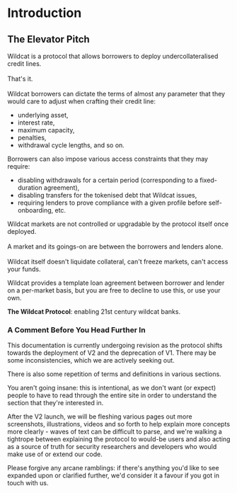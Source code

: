 # Introduction

## The Elevator Pitch <a href="#the-elevator-pitch" id="the-elevator-pitch"></a>

Wildcat is a protocol that allows borrowers to deploy undercollateralised credit lines.\
\
That's it.\
\
Wildcat borrowers can dictate the terms of almost any parameter that they would care to adjust when crafting their credit line:

* underlying asset,
* interest rate,
* maximum capacity,
* penalties,
* withdrawal cycle lengths, and so on.

Borrowers can also impose various access constraints that they may require:

* disabling withdrawals for a certain period (corresponding to a fixed-duration agreement),
* disabling transfers for the tokenised debt that Wildcat issues,
* requiring lenders to prove compliance with a given profile before self-onboarding, etc.

Wildcat markets are not controlled or upgradable by the protocol itself once deployed.\
\
A market and its goings-on are between the borrowers and lenders alone.\
\
Wildcat itself doesn't liquidate collateral, can't freeze markets, can't access your funds.

Wildcat provides a template loan agreement between borrower and lender on a per-market basis, but you are free to decline to use this, or use your own.

**The Wildcat Protocol**: enabling 21st century wildcat banks.

### ​A Comment Before You Head Further In <a href="#undefined" id="undefined"></a>

This documentation is currently undergoing revision as the protocol shifts towards the deployment of V2 and the deprecation of V1. There may be some inconsistencies, which we are actively seeking out.

There is also some repetition of terms and definitions in various sections.

You aren't going insane: this is intentional, as we don't want (or expect) people to have to read through the entire site in order to understand the section that they're interested in.

After the V2 launch, we will be fleshing various pages out more screenshots, illustrations, videos and so forth to help explain more concepts more clearly - waves of text can be difficult to parse, and we're walking a tightrope between explaining the protocol to would-be users and also acting as a source of truth for security researchers and developers who would make use of or extend our code.

Please forgive any arcane ramblings: if there's anything you'd like to see expanded upon or clarified further, we'd consider it a favour if you got in touch with us.

​​
